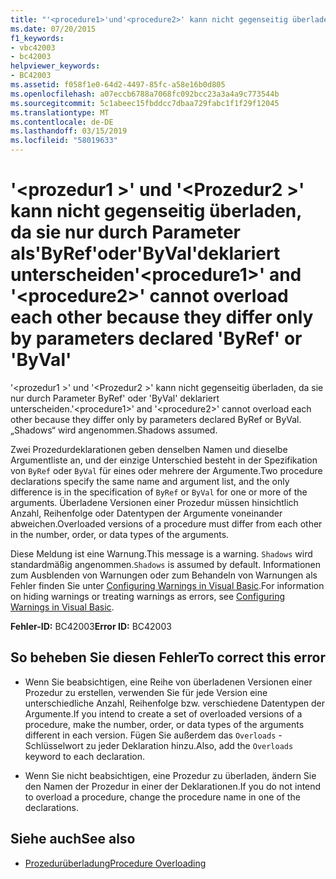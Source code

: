 ```yaml
---
title: "'<procedure1>'und'<procedure2>' kann nicht gegenseitig überladen, da sie nur durch Parameter als'ByRef'oder'ByVal'deklariert unterscheiden"
ms.date: 07/20/2015
f1_keywords:
- vbc42003
- bc42003
helpviewer_keywords:
- BC42003
ms.assetid: f058f1e0-64d2-4497-85fc-a58e16b0d805
ms.openlocfilehash: a07eccb6788a7068fc092bcc23a3a4a9c773544b
ms.sourcegitcommit: 5c1abeec15fbddcc7dbaa729fabc1f1f29f12045
ms.translationtype: MT
ms.contentlocale: de-DE
ms.lasthandoff: 03/15/2019
ms.locfileid: "58019633"
---
```

# <a name="procedure1-and-procedure2-cannot-overload-each-other-because-they-differ-only-by-parameters-declared-byref-or-byval"></a><span data-ttu-id="3ba5a-102">'\<prozedur1 >' und '\<Prozedur2 >' kann nicht gegenseitig überladen, da sie nur durch Parameter als'ByRef'oder'ByVal'deklariert unterscheiden</span><span class="sxs-lookup"><span data-stu-id="3ba5a-102">'\<procedure1>' and '\<procedure2>' cannot overload each other because they differ only by parameters declared 'ByRef' or 'ByVal'</span></span>
<span data-ttu-id="3ba5a-103">'\<prozedur1 >' und '\<Prozedur2 >' kann nicht gegenseitig überladen, da sie nur durch Parameter ByRef' oder 'ByVal' deklariert unterscheiden.</span><span class="sxs-lookup"><span data-stu-id="3ba5a-103">'\<procedure1>' and '\<procedure2>' cannot overload each other because they differ only by parameters declared ByRef or ByVal.</span></span> <span data-ttu-id="3ba5a-104">„Shadows“ wird angenommen.</span><span class="sxs-lookup"><span data-stu-id="3ba5a-104">Shadows assumed.</span></span>  
  
 <span data-ttu-id="3ba5a-105">Zwei Prozedurdeklarationen geben denselben Namen und dieselbe Argumentliste an, und der einzige Unterschied besteht in der Spezifikation von `ByRef` oder `ByVal` für eines oder mehrere der Argumente.</span><span class="sxs-lookup"><span data-stu-id="3ba5a-105">Two procedure declarations specify the same name and argument list, and the only difference is in the specification of `ByRef` or `ByVal` for one or more of the arguments.</span></span> <span data-ttu-id="3ba5a-106">Überladene Versionen einer Prozedur müssen hinsichtlich Anzahl, Reihenfolge oder Datentypen der Argumente voneinander abweichen.</span><span class="sxs-lookup"><span data-stu-id="3ba5a-106">Overloaded versions of a procedure must differ from each other in the number, order, or data types of the arguments.</span></span>  
  
 <span data-ttu-id="3ba5a-107">Diese Meldung ist eine Warnung.</span><span class="sxs-lookup"><span data-stu-id="3ba5a-107">This message is a warning.</span></span> <span data-ttu-id="3ba5a-108">`Shadows` wird standardmäßig angenommen.</span><span class="sxs-lookup"><span data-stu-id="3ba5a-108">`Shadows` is assumed by default.</span></span> <span data-ttu-id="3ba5a-109">Informationen zum Ausblenden von Warnungen oder zum Behandeln von Warnungen als Fehler finden Sie unter [Configuring Warnings in Visual Basic](/visualstudio/ide/configuring-warnings-in-visual-basic).</span><span class="sxs-lookup"><span data-stu-id="3ba5a-109">For information on hiding warnings or treating warnings as errors, see [Configuring Warnings in Visual Basic](/visualstudio/ide/configuring-warnings-in-visual-basic).</span></span>  
  
 <span data-ttu-id="3ba5a-110">**Fehler-ID:** BC42003</span><span class="sxs-lookup"><span data-stu-id="3ba5a-110">**Error ID:** BC42003</span></span>  
  
## <a name="to-correct-this-error"></a><span data-ttu-id="3ba5a-111">So beheben Sie diesen Fehler</span><span class="sxs-lookup"><span data-stu-id="3ba5a-111">To correct this error</span></span>  
  
-   <span data-ttu-id="3ba5a-112">Wenn Sie beabsichtigen, eine Reihe von überladenen Versionen einer Prozedur zu erstellen, verwenden Sie für jede Version eine unterschiedliche Anzahl, Reihenfolge bzw. verschiedene Datentypen der Argumente.</span><span class="sxs-lookup"><span data-stu-id="3ba5a-112">If you intend to create a set of overloaded versions of a procedure, make the number, order, or data types of the arguments different in each version.</span></span> <span data-ttu-id="3ba5a-113">Fügen Sie außerdem das `Overloads` -Schlüsselwort zu jeder Deklaration hinzu.</span><span class="sxs-lookup"><span data-stu-id="3ba5a-113">Also, add the `Overloads` keyword to each declaration.</span></span>  
  
-   <span data-ttu-id="3ba5a-114">Wenn Sie nicht beabsichtigen, eine Prozedur zu überladen, ändern Sie den Namen der Prozedur in einer der Deklarationen.</span><span class="sxs-lookup"><span data-stu-id="3ba5a-114">If you do not intend to overload a procedure, change the procedure name in one of the declarations.</span></span>  
  
## <a name="see-also"></a><span data-ttu-id="3ba5a-115">Siehe auch</span><span class="sxs-lookup"><span data-stu-id="3ba5a-115">See also</span></span>

- [<span data-ttu-id="3ba5a-116">Prozedurüberladung</span><span class="sxs-lookup"><span data-stu-id="3ba5a-116">Procedure Overloading</span></span>](../../visual-basic/programming-guide/language-features/procedures/procedure-overloading.md)
